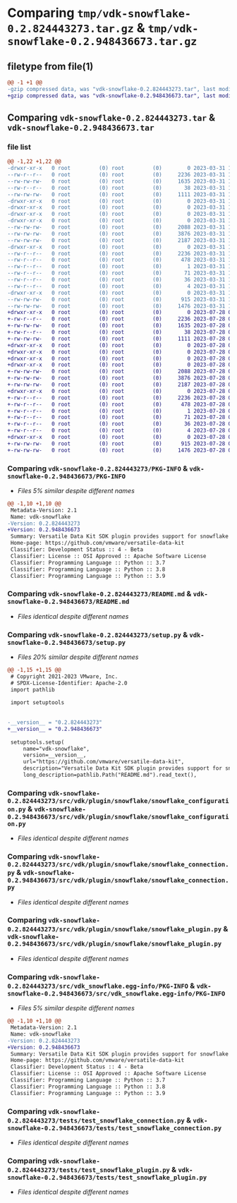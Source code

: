 # Comparing `tmp/vdk-snowflake-0.2.824443273.tar.gz` & `tmp/vdk-snowflake-0.2.948436673.tar.gz`

## filetype from file(1)

```diff
@@ -1 +1 @@
-gzip compressed data, was "vdk-snowflake-0.2.824443273.tar", last modified: Fri Mar 31 14:26:04 2023, max compression
+gzip compressed data, was "vdk-snowflake-0.2.948436673.tar", last modified: Fri Jul 28 09:43:54 2023, max compression
```

## Comparing `vdk-snowflake-0.2.824443273.tar` & `vdk-snowflake-0.2.948436673.tar`

### file list

```diff
@@ -1,22 +1,22 @@
-drwxr-xr-x   0 root         (0) root         (0)        0 2023-03-31 14:26:04.290739 vdk-snowflake-0.2.824443273/
--rw-r--r--   0 root         (0) root         (0)     2236 2023-03-31 14:26:04.290739 vdk-snowflake-0.2.824443273/PKG-INFO
--rw-rw-rw-   0 root         (0) root         (0)     1635 2023-03-31 14:25:52.000000 vdk-snowflake-0.2.824443273/README.md
--rw-r--r--   0 root         (0) root         (0)       38 2023-03-31 14:26:04.290739 vdk-snowflake-0.2.824443273/setup.cfg
--rw-rw-rw-   0 root         (0) root         (0)     1111 2023-03-31 14:25:56.000000 vdk-snowflake-0.2.824443273/setup.py
-drwxr-xr-x   0 root         (0) root         (0)        0 2023-03-31 14:26:04.290739 vdk-snowflake-0.2.824443273/src/
-drwxr-xr-x   0 root         (0) root         (0)        0 2023-03-31 14:26:04.290739 vdk-snowflake-0.2.824443273/src/vdk/
-drwxr-xr-x   0 root         (0) root         (0)        0 2023-03-31 14:26:04.290739 vdk-snowflake-0.2.824443273/src/vdk/plugin/
-drwxr-xr-x   0 root         (0) root         (0)        0 2023-03-31 14:26:04.290739 vdk-snowflake-0.2.824443273/src/vdk/plugin/snowflake/
--rw-rw-rw-   0 root         (0) root         (0)     2088 2023-03-31 14:25:52.000000 vdk-snowflake-0.2.824443273/src/vdk/plugin/snowflake/snowflake_configuration.py
--rw-rw-rw-   0 root         (0) root         (0)     3876 2023-03-31 14:25:52.000000 vdk-snowflake-0.2.824443273/src/vdk/plugin/snowflake/snowflake_connection.py
--rw-rw-rw-   0 root         (0) root         (0)     2187 2023-03-31 14:25:52.000000 vdk-snowflake-0.2.824443273/src/vdk/plugin/snowflake/snowflake_plugin.py
-drwxr-xr-x   0 root         (0) root         (0)        0 2023-03-31 14:26:04.290739 vdk-snowflake-0.2.824443273/src/vdk_snowflake.egg-info/
--rw-r--r--   0 root         (0) root         (0)     2236 2023-03-31 14:26:04.000000 vdk-snowflake-0.2.824443273/src/vdk_snowflake.egg-info/PKG-INFO
--rw-r--r--   0 root         (0) root         (0)      478 2023-03-31 14:26:04.000000 vdk-snowflake-0.2.824443273/src/vdk_snowflake.egg-info/SOURCES.txt
--rw-r--r--   0 root         (0) root         (0)        1 2023-03-31 14:26:04.000000 vdk-snowflake-0.2.824443273/src/vdk_snowflake.egg-info/dependency_links.txt
--rw-r--r--   0 root         (0) root         (0)       71 2023-03-31 14:26:04.000000 vdk-snowflake-0.2.824443273/src/vdk_snowflake.egg-info/entry_points.txt
--rw-r--r--   0 root         (0) root         (0)       36 2023-03-31 14:26:04.000000 vdk-snowflake-0.2.824443273/src/vdk_snowflake.egg-info/requires.txt
--rw-r--r--   0 root         (0) root         (0)        4 2023-03-31 14:26:04.000000 vdk-snowflake-0.2.824443273/src/vdk_snowflake.egg-info/top_level.txt
-drwxr-xr-x   0 root         (0) root         (0)        0 2023-03-31 14:26:04.290739 vdk-snowflake-0.2.824443273/tests/
--rw-rw-rw-   0 root         (0) root         (0)      915 2023-03-31 14:25:52.000000 vdk-snowflake-0.2.824443273/tests/test_snowflake_connection.py
--rw-rw-rw-   0 root         (0) root         (0)     1476 2023-03-31 14:25:52.000000 vdk-snowflake-0.2.824443273/tests/test_snowflake_plugin.py
+drwxr-xr-x   0 root         (0) root         (0)        0 2023-07-28 09:43:54.909942 vdk-snowflake-0.2.948436673/
+-rw-r--r--   0 root         (0) root         (0)     2236 2023-07-28 09:43:54.909942 vdk-snowflake-0.2.948436673/PKG-INFO
+-rw-rw-rw-   0 root         (0) root         (0)     1635 2023-07-28 09:43:29.000000 vdk-snowflake-0.2.948436673/README.md
+-rw-r--r--   0 root         (0) root         (0)       38 2023-07-28 09:43:54.909942 vdk-snowflake-0.2.948436673/setup.cfg
+-rw-rw-rw-   0 root         (0) root         (0)     1111 2023-07-28 09:43:40.000000 vdk-snowflake-0.2.948436673/setup.py
+drwxr-xr-x   0 root         (0) root         (0)        0 2023-07-28 09:43:54.909942 vdk-snowflake-0.2.948436673/src/
+drwxr-xr-x   0 root         (0) root         (0)        0 2023-07-28 09:43:54.909942 vdk-snowflake-0.2.948436673/src/vdk/
+drwxr-xr-x   0 root         (0) root         (0)        0 2023-07-28 09:43:54.909942 vdk-snowflake-0.2.948436673/src/vdk/plugin/
+drwxr-xr-x   0 root         (0) root         (0)        0 2023-07-28 09:43:54.909942 vdk-snowflake-0.2.948436673/src/vdk/plugin/snowflake/
+-rw-rw-rw-   0 root         (0) root         (0)     2088 2023-07-28 09:43:29.000000 vdk-snowflake-0.2.948436673/src/vdk/plugin/snowflake/snowflake_configuration.py
+-rw-rw-rw-   0 root         (0) root         (0)     3876 2023-07-28 09:43:29.000000 vdk-snowflake-0.2.948436673/src/vdk/plugin/snowflake/snowflake_connection.py
+-rw-rw-rw-   0 root         (0) root         (0)     2187 2023-07-28 09:43:29.000000 vdk-snowflake-0.2.948436673/src/vdk/plugin/snowflake/snowflake_plugin.py
+drwxr-xr-x   0 root         (0) root         (0)        0 2023-07-28 09:43:54.909942 vdk-snowflake-0.2.948436673/src/vdk_snowflake.egg-info/
+-rw-r--r--   0 root         (0) root         (0)     2236 2023-07-28 09:43:54.000000 vdk-snowflake-0.2.948436673/src/vdk_snowflake.egg-info/PKG-INFO
+-rw-r--r--   0 root         (0) root         (0)      478 2023-07-28 09:43:54.000000 vdk-snowflake-0.2.948436673/src/vdk_snowflake.egg-info/SOURCES.txt
+-rw-r--r--   0 root         (0) root         (0)        1 2023-07-28 09:43:54.000000 vdk-snowflake-0.2.948436673/src/vdk_snowflake.egg-info/dependency_links.txt
+-rw-r--r--   0 root         (0) root         (0)       71 2023-07-28 09:43:54.000000 vdk-snowflake-0.2.948436673/src/vdk_snowflake.egg-info/entry_points.txt
+-rw-r--r--   0 root         (0) root         (0)       36 2023-07-28 09:43:54.000000 vdk-snowflake-0.2.948436673/src/vdk_snowflake.egg-info/requires.txt
+-rw-r--r--   0 root         (0) root         (0)        4 2023-07-28 09:43:54.000000 vdk-snowflake-0.2.948436673/src/vdk_snowflake.egg-info/top_level.txt
+drwxr-xr-x   0 root         (0) root         (0)        0 2023-07-28 09:43:54.909942 vdk-snowflake-0.2.948436673/tests/
+-rw-rw-rw-   0 root         (0) root         (0)      915 2023-07-28 09:43:29.000000 vdk-snowflake-0.2.948436673/tests/test_snowflake_connection.py
+-rw-rw-rw-   0 root         (0) root         (0)     1476 2023-07-28 09:43:29.000000 vdk-snowflake-0.2.948436673/tests/test_snowflake_plugin.py
```

### Comparing `vdk-snowflake-0.2.824443273/PKG-INFO` & `vdk-snowflake-0.2.948436673/PKG-INFO`

 * *Files 5% similar despite different names*

```diff
@@ -1,10 +1,10 @@
 Metadata-Version: 2.1
 Name: vdk-snowflake
-Version: 0.2.824443273
+Version: 0.2.948436673
 Summary: Versatile Data Kit SDK plugin provides support for snowflake databases.
 Home-page: https://github.com/vmware/versatile-data-kit
 Classifier: Development Status :: 4 - Beta
 Classifier: License :: OSI Approved :: Apache Software License
 Classifier: Programming Language :: Python :: 3.7
 Classifier: Programming Language :: Python :: 3.8
 Classifier: Programming Language :: Python :: 3.9
```

### Comparing `vdk-snowflake-0.2.824443273/README.md` & `vdk-snowflake-0.2.948436673/README.md`

 * *Files identical despite different names*

### Comparing `vdk-snowflake-0.2.824443273/setup.py` & `vdk-snowflake-0.2.948436673/setup.py`

 * *Files 20% similar despite different names*

```diff
@@ -1,15 +1,15 @@
 # Copyright 2021-2023 VMware, Inc.
 # SPDX-License-Identifier: Apache-2.0
 import pathlib
 
 import setuptools
 
 
-__version__ = "0.2.824443273"
+__version__ = "0.2.948436673"
 
 setuptools.setup(
     name="vdk-snowflake",
     version=__version__,
     url="https://github.com/vmware/versatile-data-kit",
     description="Versatile Data Kit SDK plugin provides support for snowflake databases.",
     long_description=pathlib.Path("README.md").read_text(),
```

### Comparing `vdk-snowflake-0.2.824443273/src/vdk/plugin/snowflake/snowflake_configuration.py` & `vdk-snowflake-0.2.948436673/src/vdk/plugin/snowflake/snowflake_configuration.py`

 * *Files identical despite different names*

### Comparing `vdk-snowflake-0.2.824443273/src/vdk/plugin/snowflake/snowflake_connection.py` & `vdk-snowflake-0.2.948436673/src/vdk/plugin/snowflake/snowflake_connection.py`

 * *Files identical despite different names*

### Comparing `vdk-snowflake-0.2.824443273/src/vdk/plugin/snowflake/snowflake_plugin.py` & `vdk-snowflake-0.2.948436673/src/vdk/plugin/snowflake/snowflake_plugin.py`

 * *Files identical despite different names*

### Comparing `vdk-snowflake-0.2.824443273/src/vdk_snowflake.egg-info/PKG-INFO` & `vdk-snowflake-0.2.948436673/src/vdk_snowflake.egg-info/PKG-INFO`

 * *Files 5% similar despite different names*

```diff
@@ -1,10 +1,10 @@
 Metadata-Version: 2.1
 Name: vdk-snowflake
-Version: 0.2.824443273
+Version: 0.2.948436673
 Summary: Versatile Data Kit SDK plugin provides support for snowflake databases.
 Home-page: https://github.com/vmware/versatile-data-kit
 Classifier: Development Status :: 4 - Beta
 Classifier: License :: OSI Approved :: Apache Software License
 Classifier: Programming Language :: Python :: 3.7
 Classifier: Programming Language :: Python :: 3.8
 Classifier: Programming Language :: Python :: 3.9
```

### Comparing `vdk-snowflake-0.2.824443273/tests/test_snowflake_connection.py` & `vdk-snowflake-0.2.948436673/tests/test_snowflake_connection.py`

 * *Files identical despite different names*

### Comparing `vdk-snowflake-0.2.824443273/tests/test_snowflake_plugin.py` & `vdk-snowflake-0.2.948436673/tests/test_snowflake_plugin.py`

 * *Files identical despite different names*

